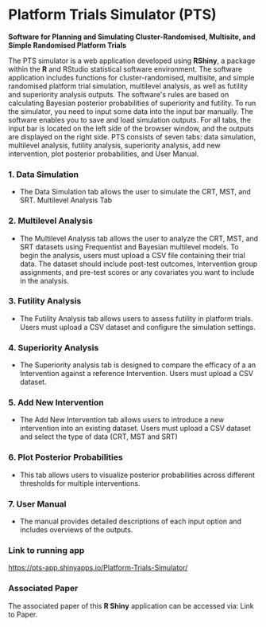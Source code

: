 # Platform Trials Simulator (PTS)

**Software for Planning and Simulating Cluster-Randomised, Multisite, and Simple Randomised Platform Trials**

The PTS simulator is a web application developed using **RShiny**, a package within the **R** and RStudio statistical software environment. The software application includes functions for cluster-randomised, multisite, and simple randomised platform trial simulation, multilevel analysis, as well as futility and superiority analysis outputs. The software's rules are based on calculating Bayesian posterior probabilities of superiority and futility. To run the simulator, you need to input some data into the input bar manually. The software enables you to save and load simulation outputs. For all tabs, the input bar is located on the left side of the browser window, and the outputs are displayed on the right side. PTS consists of seven tabs: data simulation, multilevel analysis, futility analysis, superiority analysis, add new intervention, plot posterior probabilities, and User Manual.

### 1. **Data Simulation**
- The Data Simulation tab allows the user to simulate the CRT, MST, and SRT. Multilevel Analysis Tab
### 2. **Multilevel Analysis**
- The Multilevel Analysis tab allows the user to analyze the CRT, MST, and SRT datasets using Frequentist and Bayesian multilevel models. To begin the analysis, users must upload a CSV file containing their trial data. The dataset should include post-test outcomes, Intervention group assignments, and pre-test scores or any covariates you want to include in the analysis.

### 3. **Futility Analysis**
- The Futility Analysis tab allows users to assess futility in platform trials. Users must upload a CSV dataset and configure the simulation settings.

### 4. **Superiority Analysis**
- The Superiority analysis tab is designed to compare the efficacy of a an Intervention against a reference Intervention. Users must upload a CSV dataset.

### 5. **Add New Intervention**
- The Add New Intervention tab allows users to introduce a new intervention into an existing dataset. Users must upload a CSV dataset and select the type of data (CRT, MST and SRT)
### 6. **Plot Posterior Probabilities**
- This tab allows users to visualize posterior probabilities across different thresholds for multiple interventions.

### 7. **User Manual**
- The manual provides detailed descriptions of each input option and includes overviews of the outputs.

### Link to running app
https://pts-app.shinyapps.io/Platform-Trials-Simulator/

### Associated Paper
The associated paper of this **R Shiny** application can be accessed via: Link to Paper.
